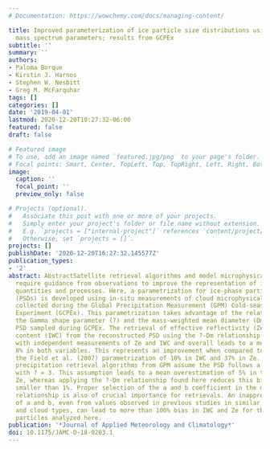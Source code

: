 ```yaml
---
# Documentation: https://wowchemy.com/docs/managing-content/

title: Improved parameterization of ice particle size distributions using uncorrelated
  mass spectrum parameters; results from GCPEx
subtitle: ''
summary: ''
authors:
- Paloma Borque
- Kirstin J. Harnos
- Stephen W. Nesbitt
- Greg M. McFarquhar
tags: []
categories: []
date: '2019-04-01'
lastmod: 2020-12-20T10:27:32-06:00
featured: false
draft: false

# Featured image
# To use, add an image named `featured.jpg/png` to your page's folder.
# Focal points: Smart, Center, TopLeft, Top, TopRight, Left, Right, BottomLeft, Bottom, BottomRight.
image:
  caption: ''
  focal_point: ''
  preview_only: false

# Projects (optional).
#   Associate this post with one or more of your projects.
#   Simply enter your project's folder or file name without extension.
#   E.g. `projects = ["internal-project"]` references `content/project/deep-learning/index.md`.
#   Otherwise, set `projects = []`.
projects: []
publishDate: '2020-12-20T16:27:32.145577Z'
publication_types:
- '2'
abstract: AbstractSatellite retrieval algorithms and model microphysical parameterizations
  require guidance from observations to improve the representation of ice-phase microphysical
  quantities and processes. Here, a parametrization for ice-phase particle size distributions
  (PSDs) is developed using in-situ measurements of cloud microphysical properties
  collected during the Global Precipitation Measurement (GPM) Cold-season Precipitation
  Experiment (GCPEx). This parametrization takes advantage of the relation between
  the Gamma shape parameter (?) and the mass-weighted mean diameter (Dm) of the ice-phase
  PSD sampled during GCPEx. The retrieval of effective reflectivity (Ze) and ice water
  content (IWC) from the reconstructed PSD using the ?-Dm relationship was tested
  with independent measurements of Ze and IWC and overall leads to a mean error of
  8% in both variables. This represents an improvement when compared to errors using
  the Field et al. (2007) parametrization of 10% in IWC and 37% in Ze. Current radar
  precipitation retrieval algorithms from GPM assume the PSD follows a Gamma distribution
  with ? = 3. This assumption leads to a mean overestimation of 5% in the retrieved
  Ze, whereas applying the ?-Dm relationship found here reduces this bias to an overestimation
  smaller than 1%. Proper selection of the a and b coefficient in the mass-dimension
  relationship is also of crucial importance for retrievals. An inappropriate selection
  of a and b, even from values observed in previous studies in similar environments
  and cloud types, can lead to more than 100% bias in IWC and Ze for the ice-phase
  particles analyzed here.
publication: '*Journal of Applied Meteorology and Climatology*'
doi: 10.1175/JAMC-D-18-0203.1
---
```

